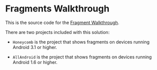 Fragments Walkthrough
=====================

This is the source code for the [Fragment Walkthrough](http://docs.xamarin.com/android/tutorials/Fragments_Walkthrough). 

There are two projects included with this solution:

- `Honeycomb` is the project that shows fragments on devices running Android 3.1 or higher.

- `AllAndroid` is the project that shows fragments on devices running Android 1.6 or higher.